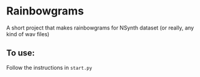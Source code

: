 # Rainbowgrams

A short project that makes rainbowgrams for NSynth dataset (or really, any kind of wav files)

## To use:

Follow the instructions in `start.py`
